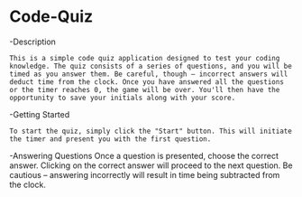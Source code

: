 # Code-Quiz
 
-Description

    This is a simple code quiz application designed to test your coding knowledge. The quiz consists of a series of questions, and you will be timed as you answer them. Be careful, though – incorrect answers will deduct time from the clock. Once you have answered all the questions or the timer reaches 0, the game will be over. You'll then have the opportunity to save your initials along with your score.

-Getting Started

    To start the quiz, simply click the "Start" button. This will initiate the timer and present you with the first question.

-Answering Questions
    Once a question is presented, choose the correct answer. Clicking on the correct answer will proceed to the next question. Be cautious – answering incorrectly will result in time being subtracted from the clock.

